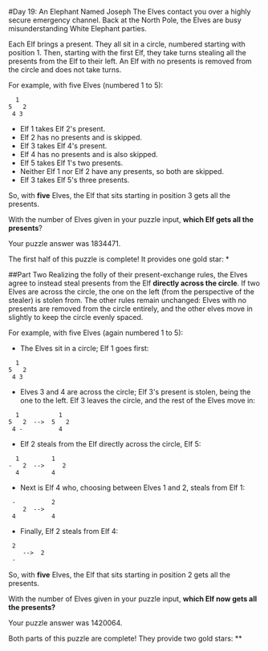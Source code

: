 #Day 19: An Elephant Named Joseph
The Elves contact you over a highly secure emergency channel. Back at the North Pole, the Elves are busy 
misunderstanding White Elephant parties.

Each Elf brings a present. They all sit in a circle, numbered starting with position 1. Then, starting with 
the first Elf, they take turns stealing all the presents from the Elf to their left. An Elf with no presents is 
removed from the circle and does not take turns.

For example, with five Elves (numbered 1 to 5):
```
  1
5   2
 4 3
```
* Elf 1 takes Elf 2's present.
* Elf 2 has no presents and is skipped.
* Elf 3 takes Elf 4's present.
* Elf 4 has no presents and is also skipped.
* Elf 5 takes Elf 1's two presents.
* Neither Elf 1 nor Elf 2 have any presents, so both are skipped.
* Elf 3 takes Elf 5's three presents.

So, with **five** Elves, the Elf that sits starting in position 3 gets all the presents.

With the number of Elves given in your puzzle input, **which Elf gets all the presents**?

Your puzzle answer was 1834471.

The first half of this puzzle is complete! It provides one gold star: *

##Part Two
Realizing the folly of their present-exchange rules, the Elves agree to instead steal presents from the Elf 
**directly across the circle**. If two Elves are across the circle, the one on the left (from the perspective of the 
stealer) is stolen from. The other rules remain unchanged: Elves with no presents are removed from the circle entirely,
and the other elves move in slightly to keep the circle evenly spaced.

For example, with five Elves (again numbered 1 to 5):

* The Elves sit in a circle; Elf 1 goes first:
```
  1
5   2
 4 3
```
* Elves 3 and 4 are across the circle; Elf 3's present is stolen, being the one to the left. Elf 3 leaves the circle, 
and the rest of the Elves move in:
```
  1           1
5   2  -->  5   2
 4 -          4
```
* Elf 2 steals from the Elf directly across the circle, Elf 5:
```
  1         1 
-   2  -->     2
  4         4 
```
* Next is Elf 4 who, choosing between Elves 1 and 2, steals from Elf 1:
```
 -          2  
    2  -->
 4          4
```
* Finally, Elf 2 steals from Elf 4:
```
 2
    -->  2  
 -
```
So, with **five** Elves, the Elf that sits starting in position 2 gets all the presents.

With the number of Elves given in your puzzle input, **which Elf now gets all the presents?**

Your puzzle answer was 1420064.

Both parts of this puzzle are complete! They provide two gold stars: **